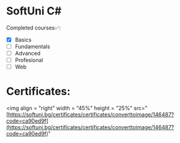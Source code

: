 # SoftUni C#

Completed courses✅:
- [x] Basics
- [ ] Fundamentals
- [ ] Advanced
- [ ] Profesional
- [ ] Web

# Certificates:

<img align = "right" width = "45%" height = "25%" src="[https://softuni.bg/certificates/certificates/converttoimage/146487?code=ca90ed9f](https://softuni.bg/certificates/certificates/converttoimage/146487?code=ca90ed9f)"
